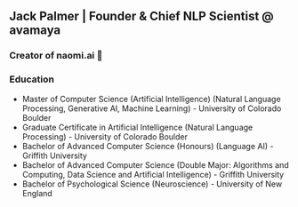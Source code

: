## Jack Palmer | Founder & Chief NLP Scientist @ avamaya

### Creator of naomi.ai 🧠

### Education
- Master of Computer Science (Artificial Intelligence) (Natural Language Processing, Generative AI, Machine Learning) - University of Colorado Boulder
- Graduate Certificate in Artificial Intelligence (Natural Language Processing) - University of Colorado Boulder 
- Bachelor of Advanced Computer Science (Honours) (Language AI) - Griffith University
- Bachelor of Advanced Computer Science (Double Major: Algorithms and Computing, Data Science and Artificial Intelligence) - Griffith University
- Bachelor of Psychological Science (Neuroscience) - University of New England
